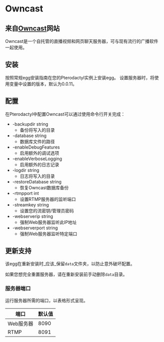 # Owncast

## 来自[Owncast](https://owncast.online)网站

Owncast是一个自托管的直播视频和网页聊天服务器，可与现有流行的广播软件一起使用。

## 安装

按照常规egg安装指南在您的Pterodactyl实例上安装egg。
设置服务器时，将使用变量中设置的版本，默认为0.0.11。

## 配置

在Pterodactyl中配置Owncast可以通过使用命令行开关完成：
* -backupdir string
	* 备份将写入的目录
* -database string
	* 数据库文件的路径
* -enableDebugFeatures
	* 启用额外的调试选项
* -enableVerboseLogging
	* 启用额外的日志记录
* -logdir string
	* 日志将写入的目录
* -restoreDatabase string
	* 恢复Owncast数据库备份
* -rtmpport int
	* 设置RTMP服务器的监听端口
* -streamkey string
	* 设置您的流密钥/管理员密码
* -webserverip string
	* 强制Web服务器监听此IP地址
* -webserverport string
	* 强制Web服务器监听特定端口



## 更新支持

该egg在重新安装时_应该_保留`data`文件夹，以防止意外破坏配置。

如果您想完全重置服务器，请在重新安装前手动删除`data`目录。

### 服务器端口

运行服务器所需的端口，以表格形式呈现。

| 端口          | 默认值 |
| ------------- | ------ |
| Web服务器     | 8090   |
| RTMP          | 8091   | 